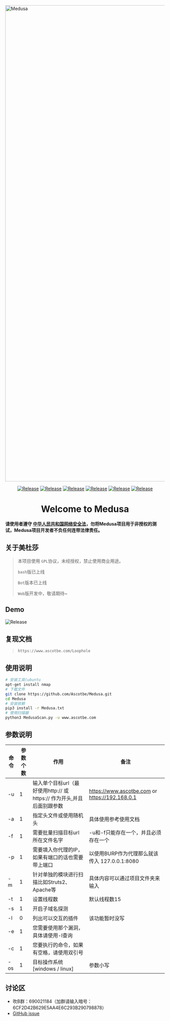 <img src="https://github.com/Ascotbe/Medusa/blob/master/Medusa.png?raw=true" width="1500" alt="Medusa" /> 

 <p align="center">
    <a href="https://github.com/Ascotbe/Medusa"><img alt="Release" src="https://img.shields.io/badge/Ascotbe-Medusa-green"></a>
    <a href="https://github.com/Ascotbe/Medusa"><img alt="Release" src="https://img.shields.io/badge/python-3.7+-blueviolet"></a>
    <a href="https://github.com/Ascotbe/Medusa"><img alt="Release" src="https://img.shields.io/badge/Version-0.86-red"></a>
    <a href="https://github.com/Ascotbe/Medusa"><img alt="Release" src="https://img.shields.io/badge/LICENSE-GPL-ff69b4"></a>
	<a href="https://github.com/ascotbe/Medusa/stargazers"><img alt="Release" src="https://img.shields.io/github/stars/ascotbe/Medusa.svg"></a>
	<a href="https://github.com/Ascotbe/Medusa"><img alt="Release" src="https://img.shields.io/badge/Plugin-200+-success"></a>
 </p>

<h1 align="center" >Welcome to Medusa</h1>

**请使用者遵守 [中华人民共和国网络安全法](http://www.cac.gov.cn/2016-11/07/c_1119867116.htm)，勿将Medusa项目用于非授权的测试，Medusa项目开发者不负任何连带法律责任。**

## 关于美杜莎

> 本项目使用 `GPL`协议，未经授权，禁止使用商业用途。
>
> `bash`版已上线
>
> `Bot`版本已上线
>
> `Web`版开发中，敬请期待~

## Demo

<img alt="Release" src="https://github.com/Ascotbe/Random-img/blob/master/Medusa/demo.gif?raw=true"  >

## 复现文档

> `https://www.ascotbe.com/Loophole`

## 使用说明

```bash
# 安装工具(ubuntu
apt-get install nmap
# 下载文件
git clone https://github.com/Ascotbe/Medusa.git
cd Medusa
# 安装依赖
pip3 install -r Medusa.txt
# 使用扫描器
python3 MedusaScan.py -u www.ascotbe.com
```
## 参数说明

| 命令 | 参数个数 | 作用                                                         | 备注                                                         |
| ---- | -------- | ------------------------------------------------------------ | ------------------------------------------------------------ |
| -u   | 1        | 输入单个目标url（最好使用http:// 或 https:// 作为开头,并且后面别跟参数 | https://www.ascotbe.com  or https://192.168.0.1                |
| -a   | 1        | 指定头文件或使用随机头                                       | 具体使用参考使用文档 |
| -f   | 1        | 需要批量扫描目标url所在文件名字                              | -u和-f只能存在一个，并且必须存在一个                         |
| -p   | 1        | 需要填入你代理的IP，如果有端口的话也需要带上端口             | 以使用BURP作为代理那么就该传入 127.0.0.1:8080                |
| -m   | 1        | 针对单独的模块进行扫描比如Struts2、Apache等                  | 具体内容可以通过项目文件夹来输入                             |
| -t   | 1        | 设置线程数                                    |    默认线程数15                                                           |
|-s    |1       |开启子域名探测| |
|-l    |0       |列出可以交互的插件| 该功能暂时没写 |
|-e    |1       |您需要使用那个漏洞，具体请使用-l查询| |
|-c    |1       |您要执行的命令，如果有空格，请使用双引号| |
|-os    |1       |目标操作系统[windows / linux] | 参数小写|

## 讨论区

- 吹B群：690021184（加群请输入暗号：6CF2D42B629E5AA4E6C293B290798878）
- [GitHub issue](https://github.com/Ascotbe/Medusa/issues)

